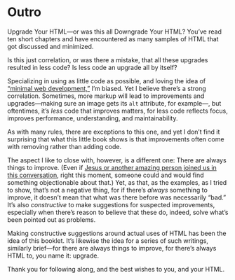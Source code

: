 # Outro

Upgrade Your HTML—or was this all Downgrade Your HTML? You’ve read ten short chapters and have encountered as many samples of HTML that got discussed and minimized.

Is this just correlation, or was there a mistake, that all these upgrades resulted in less code? Is less code an upgrade all by itself?

Specializing in using as little code as possible, and loving the idea of [“minimal web development,”](https://meiert.com/en/blog/minimal-web-development/) I’m biased. Yet I believe there’s a strong correlation. Sometimes, more markup will lead to improvements and upgrades—making sure an image gets its `alt` attribute, for example—, but oftentimes, it’s _less_ code that improves matters, for less code reflects focus, improves performance, understanding, and maintainability.

As with many rules, there are exceptions to this one, and yet I don’t find it surprising that what this little book shows is that improvements often come with removing rather than adding code.

The aspect I like to close with, however, is a different one: There are always things to improve. (Even if [Jesus or another amazing person joined us in this conversation](https://meiert.com/en/blog/destroying-is-not-arguing/), right this moment, someone could and would find something objectionable about that.) Yet, as that, as the examples, as I tried to show, that’s not a negative thing, for if there’s _always_ something to improve, it doesn’t mean that what was there before was necessarily “bad.” It’s also _constructive_ to make suggestions for suspected improvements, especially when there’s reason to believe that these do, indeed, solve what’s been pointed out as problems.

Making constructive suggestions around actual uses of HTML has been the idea of this booklet. It’s likewise the idea for a series of such writings, similarly brief—for there are always things to improve, for there’s always HTML to, you name it: upgrade.

Thank you for following along, and the best wishes to you, and your HTML.
